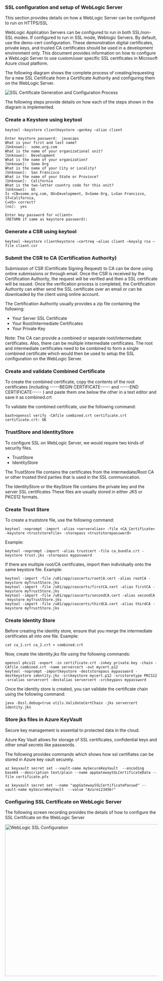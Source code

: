 ###  SSL configuration and setup of WebLogic Server

This section provides details on how a WebLogic Server can be configured to run on HTTPS/SSL 

WebLogic Application Servers can be configured to run in both SSL/non-SSL modes.
If configured to run in SSL mode, Weblogic Servers. By default, use the demo-cert configuration. 
These demonstration digital certificates, private keys, and trusted CA certificates should be used in a development environment only.
This document provides information on how to configure a WebLogic Server to use custom/user specific  SSL certificates in Microsoft Azure cloud platform.

The following diagram shows the complete process of creating/requesting for a new SSL Certificate from a Certificate Authority and configuring them on the WebLogic Server.

![SSL Certificate Generation and Configuration Process](https://github.com/gnsuryan/WebLogic-SSL-Configuration/raw/master/images/Cert_Process.png)

The following steps provide details on how each of the steps shown in the diagram is implemented.

### Create a Keystore using keytool

```
keytool –keystore clientkeystore –genkey –alias client

Enter keystore password:  javacaps
What is your first and last name?
[Unknown]:  some.org.com
What is the name of your organizational unit?
[Unknown]:  Development
What is the name of your organization?
[Unknown]:  Some Org
What is the name of your City or Locality?
[Unknown]:  San Francisco
What is the name of your State or Province?
[Unknown]:  California
What is the two-letter country code for this unit?
[Unknown]:  US
Is <CN=some.org.com, OU=Development, O=Some Org, L=San Francisco, ST=California, 
C=US> correct?
[no]:  yes

Enter key password for <client>
(RETURN if same as keystore password):

```

### Generate a CSR using keytool

```
keytool –keystore clientkeystore –certreq –alias client –keyalg rsa –file client.csr
```

### Submit the CSR to CA (Certification Authority)

Submission of CSR (Certificate Signing Request) to CA can be done using online submissions or through email.
Once the CSR is received by the Certification Authority, the request will be verified and then a SSL certificate will be issued.
Once the verification process is completed, the Certification Authority can either send the SSL certificate over an email or can be downloaded by the client using online account.  

The Certification Authority usually provides a zip file containing the following:
   * Your Server SSL Certificate
   * Your Root/Intermediate Certificates
   * Your Private Key

Note: The CA can provide a combined or separate root/intermediate certificates.  Also, there can be multiple intermediate certificates.
The root and intermediate certificates need to be combined to form a single combined certificate which would then be used to setup the SSL configuration on the WebLogic Server.

### Create and validate Combined Certificate

To create the combined certificate, copy the contents of the root certificates (including -----BEGIN CERTIFICATE----- and -----END CERTIFICATE----- ) and paste them one below the other in a text editor and save it as combined.crt

To validate the combined certificate, use the following command:
```
bash>openssl verify -CAfile combined.crt certificate.crt
certificate.crt: OK
```

### TrustStore  and IdentityStore

To configure SSL on WebLogic Server, we would require two kinds of security files.

  * TrustStore
  * IdentityStore

The TrustStore file contains the certificates from the intermediate/Root CA or other trusted third parties that is used in the SSL communication.

The IdentityStore or the KeyStore file contains the private key and the server SSL certificates
These files are usually stored in either JKS or PKCS12 formats.

### Create Trust Store

To create a truststore file, use the following command:
```
keytool -noprompt -import -alias <serveralias> -file <CA_Certificate> -keystore <truststorefile> -storepass <truststorepassword>
```

Example:
```
keytool -noprompt -import -alias trustcert -file ca_bundle.crt -keystore trust.jks -storepass mypassword
```

If there are multiple root/CA certificates, import then individually onto the same keystore file.
Example:

```
keytool -import -file /u01/app/cascerts/rootCA.cert -alias rootCA -keystore myTrustStore.jks
keytool -import -file /u01/app/cascerts/firstCA.cert -alias firstCA -keystore myTrustStore.jks
keytool -import -file /u01/app/cascerts/secondCA.cert -alias secondCA -keystore myTrustStore.jks
keytool -import -file /u01/app/cascerts/thirdCA.cert -alias thirdCA -keystore myTrustStore.jks
```

### Create Identity Store

Before creating the identity store, ensure that you merge the intermediate certificates all into one file.
Example:
```
cat ca_1.crt ca_2.crt > combined.crt
```

Now, create the identity.jks file using the following commands:

```
openssl pkcs12 -export -in certificate.crt -inkey private.key -chain -CAfile combined.crt -name servercert -out mycert.p12
keytool -noprompt -importkeystore -deststorepass mypassword -destkeystore identity.jks -srckeystore mycert.p12 -srcstoretype PKCS12 -srcalias servercert -destalias servercert -srckeypass mypassword
```

Once the identity store is created, you can validate the certificate chain using the following command:
```
java -Dssl.debug=true utils.ValidateCertChain -jks servercert identity.jks
```

### Store jks files in Azure KeyVault

Secure key management is essential to protected data in the cloud.

Azure Key Vault allows for storage of SSL certificates, confidential keys and other small secrets like passwords.

The following provides commands which shows how ssl certifiates can be stored in Azure key vault securely.

```
az keyvault secret set --vault-name mySecureKeyVault  --encoding base64 --description text/plain --name appGatewaySSLCertificateData --file certificate.pfx

az keyvault secret set --name "appGatewaySSLCertificatePasswd" --vault-name mySecureKeyVault  --value "Azure123456!"

```

### Configuring SSL Certificate on WebLogic Server

The following screen recording provides the details of how to configure the SSL Certificate on the WebLogic Server

<img src="https://github.com/gnsuryan/WebLogic-SSL-Configuration/raw/master/images/WLS_SSL_Configuration.gif" title="WebLogic SSL Configuration" width="1600" height="500">
